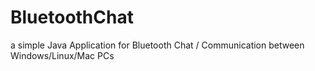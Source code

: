 # BluetoothChat
a simple Java Application for Bluetooth Chat / Communication between Windows/Linux/Mac PCs
